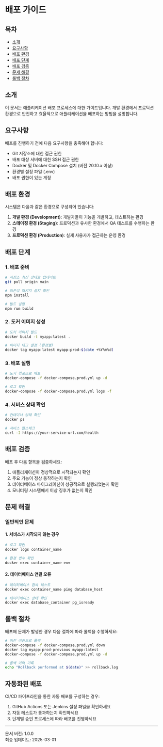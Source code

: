 # 배포 가이드

## 목차
- [소개](#소개)
- [요구사항](#요구사항)
- [배포 환경](#배포-환경)
- [배포 단계](#배포-단계)
- [배포 검증](#배포-검증)
- [문제 해결](#문제-해결)
- [롤백 절차](#롤백-절차)

## 소개
이 문서는 애플리케이션 배포 프로세스에 대한 가이드입니다. 개발 환경에서 프로덕션 환경으로 안전하고 효율적으로 애플리케이션을 배포하는 방법을 설명합니다.

## 요구사항
배포를 진행하기 전에 다음 요구사항을 충족해야 합니다:

- Git 저장소에 대한 접근 권한
- 배포 대상 서버에 대한 SSH 접근 권한
- Docker 및 Docker Compose 설치 (버전 20.10.x 이상)
- 환경별 설정 파일 (.env)
- 배포 권한이 있는 계정

## 배포 환경
시스템은 다음과 같은 환경으로 구성되어 있습니다:

1. **개발 환경 (Development)**: 개발자들이 기능을 개발하고, 테스트하는 환경
2. **스테이징 환경 (Staging)**: 프로덕션과 유사한 환경에서 QA 테스트를 수행하는 환경
3. **프로덕션 환경 (Production)**: 실제 사용자가 접근하는 운영 환경

## 배포 단계

### 1. 배포 준비
```bash
# 저장소 최신 상태로 업데이트
git pull origin main

# 의존성 패키지 설치 확인
npm install

# 빌드 실행
npm run build
```

### 2. 도커 이미지 생성
```bash
# 도커 이미지 빌드
docker build -t myapp:latest .

# 이미지 태그 설정 (환경별)
docker tag myapp:latest myapp:prod-$(date +%Y%m%d)
```

### 3. 배포 실행
```bash
# 도커 컴포즈로 배포
docker-compose -f docker-compose.prod.yml up -d

# 로그 확인
docker-compose -f docker-compose.prod.yml logs -f
```

### 4. 서비스 상태 확인
```bash
# 컨테이너 상태 확인
docker ps

# 서비스 헬스체크
curl -I https://your-service-url.com/health
```

## 배포 검증
배포 후 다음 항목을 검증하세요:

1. 애플리케이션이 정상적으로 시작되는지 확인
2. 주요 기능이 정상 동작하는지 확인
3. 데이터베이스 마이그레이션이 성공적으로 실행되었는지 확인
4. 모니터링 시스템에서 이상 징후가 없는지 확인

## 문제 해결

### 일반적인 문제

#### 1. 서비스가 시작되지 않는 경우
```bash
# 로그 확인
docker logs container_name

# 환경 변수 확인
docker exec container_name env
```

#### 2. 데이터베이스 연결 오류
```bash
# 데이터베이스 접속 테스트
docker exec container_name ping database_host

# 데이터베이스 상태 확인
docker exec database_container pg_isready
```

## 롤백 절차
배포에 문제가 발생한 경우 다음 절차에 따라 롤백을 수행하세요:

```bash
# 이전 버전으로 롤백
docker-compose -f docker-compose.prod.yml down
docker tag myapp:prod-previous myapp:latest
docker-compose -f docker-compose.prod.yml up -d

# 롤백 이력 기록
echo "Rollback performed at $(date)" >> rollback.log
```

## 자동화된 배포
CI/CD 파이프라인을 통한 자동 배포를 구성하는 경우:

1. GitHub Actions 또는 Jenkins 설정 파일을 확인하세요
2. 자동 테스트가 통과하는지 확인하세요
3. 단계별 승인 프로세스에 따라 배포를 진행하세요

---

문서 버전: 1.0.0  
최종 업데이트: 2025-03-01
